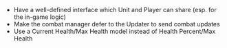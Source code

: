 - Have a well-defined interface which Unit and Player can share (esp. for the in-game logic)
- Make the combat manager defer to the Updater to send combat updates
- Use a Current Health/Max Health model instead of Health Percent/Max Health